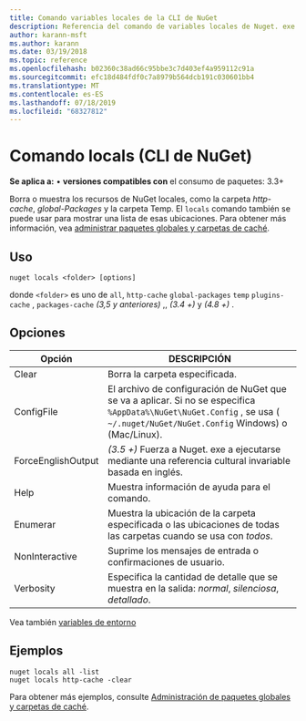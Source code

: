 ```yaml
---
title: Comando variables locales de la CLI de NuGet
description: Referencia del comando de variables locales de Nuget. exe
author: karann-msft
ms.author: karann
ms.date: 03/19/2018
ms.topic: reference
ms.openlocfilehash: b02360c38ad66c95bbe3c7d403ef4a959112c91a
ms.sourcegitcommit: efc18d484fdf0c7a8979b564dcb191c030601bb4
ms.translationtype: MT
ms.contentlocale: es-ES
ms.lasthandoff: 07/18/2019
ms.locfileid: "68327812"
---
```

# <a name="locals-command-nuget-cli"></a>Comando locals (CLI de NuGet)

**Se aplica a:** &bullet; **versiones compatibles con** el consumo de paquetes: 3.3+

Borra o muestra los recursos de NuGet locales, como la carpeta *http-cache*, *global-Packages* y la carpeta Temp. El `locals` comando también se puede usar para mostrar una lista de esas ubicaciones. Para obtener más información, vea [administrar paquetes globales y carpetas de caché](../../consume-packages/managing-the-global-packages-and-cache-folders.md).

## <a name="usage"></a>Uso

```cli
nuget locals <folder> [options]
```

donde `<folder>` es uno de `all`, `http-cache` `global-packages` `temp` `plugins-cache` , `packages-cache` *(3,5 y anteriores)* ,, *(3.4 +)* y *(4.8 +)* .

## <a name="options"></a>Opciones

| Opción | DESCRIPCIÓN |
| --- | --- |
| Clear | Borra la carpeta especificada. |
| ConfigFile | El archivo de configuración de NuGet que se va a aplicar. Si no se especifica `%AppData%\NuGet\NuGet.Config` , se usa ( `~/.nuget/NuGet/NuGet.Config` Windows) o (Mac/Linux).|
| ForceEnglishOutput | *(3.5 +)* Fuerza a Nuget. exe a ejecutarse mediante una referencia cultural invariable basada en inglés. |
| Help | Muestra información de ayuda para el comando. |
| Enumerar | Muestra la ubicación de la carpeta especificada o las ubicaciones de todas las carpetas cuando se usa con *todos*. |
| NonInteractive | Suprime los mensajes de entrada o confirmaciones de usuario. |
| Verbosity | Especifica la cantidad de detalle que se muestra en la salida: *normal*, *silenciosa*, *detallado*. |

Vea también [variables de entorno](cli-ref-environment-variables.md)

## <a name="examples"></a>Ejemplos

```cli
nuget locals all -list
nuget locals http-cache -clear
```

Para obtener más ejemplos, consulte [Administración de paquetes globales y carpetas de caché](../../consume-packages/managing-the-global-packages-and-cache-folders.md).
